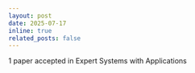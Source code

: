 ```yaml
---
layout: post
date: 2025-07-17
inline: true
related_posts: false
---
```


1 paper accepted in Expert Systems with Applications
